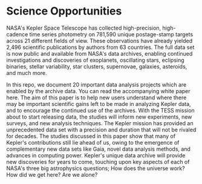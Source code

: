 # Science Opportunities
NASA's Kepler Space Telescope has collected high-precision, high-cadence time series photometry on 781,590 unique postage-stamp targets across 21 different fields of view. These observations have already yielded 2,496 scientific publications by authors from 63 countries. The full data set is now public and available from NASA's data archives, enabling continued investigations and discoveries of exoplanets, oscillating stars, eclipsing binaries, stellar variability, star clusters, supernovae, galaxies, asteroids, and much more.

In this repo, we document 20 important data analysis projects which are enabled by the archive data. You can read the accompanying white paper here. The aim of this paper is to help new users understand where there may be important scientific gains left to be made in analyzing Kepler data, and to encourage the continued use of the archives. 
With the TESS mission about to start releasing data, the studies will inform new experiments, new surveys, and new analysis techniques. The Kepler mission has provided an unprecedented data set with a precision and duration that will not be rivaled for decades. The studies discussed in this paper show that many of Kepler's contributions still lie ahead of us, owing to the emergence of complementary new data sets like Gaia, novel data analysis methods, and advances in computing power. Kepler's unique data archive will provide new discoveries for years to come, touching upon key aspects of each of NASA's three big astrophysics questions; How does the universe work? How did we get here? Are we alone? 
